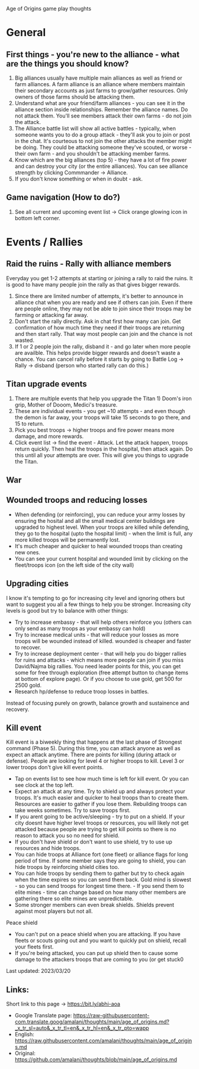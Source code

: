
Age of Origins game play thoughts

# General

## First things - you're new to the alliance - what are the things you should know?
1. Big alliances usually have multiple main alliances as well as friend or farm alliances. A farm alliance is an alliance where members maintain their secondary accounts as just farms to grow/gather resources. Only owners of those farms should be attacking them. 
2. Understand what are your friend/farm alliances - you can see it in the alliance section inside relationships. Remember the alliance names. Do not attack them. You'll see members attack their own farms - do not join the attack.
3. The Alliance battle list will show all active battles - typically, when someone wants you to do a group attack - they'll ask you to join or post in the chat. It's courteous to not join the other attacks the member might be doing. They could be attacking someone they've scouted, or worse - their own farm - and you shouldn't be attacking member farms. 
4. Know which are the big alliances (top 5) - they have a lot of fire power and can destroy your city (or the entire alliances). You can see alliance strength by clicking Commmander -> Alliance. 
5. If you don't know something or when in doubt - ask.

## Game navigation (How to do?)
1. See all current and upcoming event list -> Click orange glowing icon in bottom left corner.

# Events / Rallies
## Raid the ruins - Rally with alliance members
Everyday you get 1-2 attempts at starting or joining a rally to raid the ruins. It is good to have many people join the rally as that gives bigger rewards. 
1. Since there are limited number of attempts, it's better to announce in alliance chat when you are ready and see if others can join. Even if there are people online, they may not be able to join since their troops may be farming or attacking far away.
2. Don't start the rally directly. Ask in chat first how many can join. Get confirmation of how much time they need if their troops are returning and then start rally. That way most people can join and the chance is not wasted.
3. If 1 or 2 people join the rally, disband it - and go later when more people are availble. This helps provide bigger rewards and doesn't waste a chance. You can cancel rally before it starts by going to Battle Log -> Rally -> disband (person who started rally can do this.)


## Titan upgrade events
1. There are multiple events that help you upgrade the Titan 1) Doom's iron grip, Mother of Dooom, Medici's treasure.
2. These are individual events - you get ~10 attempts - and even though the demon is far away, your troops will take 15 seconds to go there, and 15 to return. 
3. Pick you best troops -> higher troops and fire power means more damage, and more rewards.
4. Click event list -> find the event - Attack. Let the attack happen, troops return quickly. Then heal the troops in the hospital, then attack again. Do this until all your attempts are over.
This will give you things to upgrade the Titan.


## War
## Wounded troops and reducing losses
- When defending (or reinforcing), you can reduce your army losses by ensuring the hosital and all the small medical center buildings are upgraded to highest level. When your troops are killed while defending, they go to the hospital (upto the hospital limit) - when the limit is full, any more killed troops will be permanently lost.
- It's much cheaper and quicker to heal wounded troops than creating new ones.
- You can see your current hospital and wounded limit by clicking on the fleet/troops icon (on the left side of the city wall)


## Upgrading cities
I know it's tempting to go for increasing city level and ignoring others but want to suggest you all a few things to help you be stronger. Increasing city levels is good but try to balance with other things:

- Try to increase embassy - that will help others reinforce you (others can only send as many troops as your embassy can hold)
- Try to increase medical units - that will reduce your losses as more troops will be wounded instead of killed. wounded is cheaper and faster to recover.
- Try to increase deployment center - that will help you do bigger rallies for ruins and attacks - which means more people can join if you miss David/Najma big rallies. You need leader points for this, you can get some for free through exploration (free attempt button to change items at bottom of explore page). Or if you choose to use gold, get 500 for 2500 gold.
- Research hp/defense to reduce troop losses in battles.

Instead of focusing purely on growth, balance growth and sustainence and recovery.

## Kill event
Kill event is a biweekly thing that happens at the last phase of Strongest command (Phase 5). During this time, you can attack anyone as well as expect an attack anytime. There are points for killing (during attack or defense). People are looking for level 4 or higher troops to kill. Level 3 or lower troops don't give kill event points.

- Tap on events list to see how much time is left for kill event. Or you can see clock at the top left.
- Expect an attack at any time. Try to shield up and always protect your troops. It's much easier and quicker to heal troops than to create them. Resources are easier to gather if you lose them. Rebuilding troops can take weeks sometimes. Try to save troops first.
- If you arent going to be active/sleeping - try to put on a shield. If your city doesnt have higher level troops or resources, you will likely not get attacked because people are trying to get kill points so there is no reason to attack you so no need for shield.
- If you don't have shield or don't want to use shield, try to use up resources and hide troops.
- You can hide troops at Alliance fort (one fleet) or alliance flags for long period of time. If some member says they are going to shield, you can hide troops by reinforcing shield cities too. 
- You can hide troops by sending them to gather but try to check again when the time expires so you can send them back. Gold mind is slowest - so you can send troops for longest time there. - If you send them to elite mines - time can change based on how many other members are gathering there so elite mines are unpredictable.
- Some stronger members can even break shields. Shields prevent against most players but not all. 

Peace shield
- You can't put on a peace shield when you are attacking. If you have fleets or scouts going out and you want to quickly put on shield, recall your fleets first.
- If you're being attacked, you can put up shield then to cause some damage to the attackers troops that are coming to you (or get stuck0




Last updated: 2023/03/20



## Links:
Short link to this page -> https://bit.ly/abhi-aoa

- Google Translate page: https://raw-githubusercontent-com.translate.goog/amalani/thoughts/main/age_of_origins.md?_x_tr_sl=auto&_x_tr_tl=en&_x_tr_hl=en&_x_tr_pto=wapp
- English: https://raw.githubusercontent.com/amalani/thoughts/main/age_of_origins.md
- Original: https://github.com/amalani/thoughts/blob/main/age_of_origins.md
